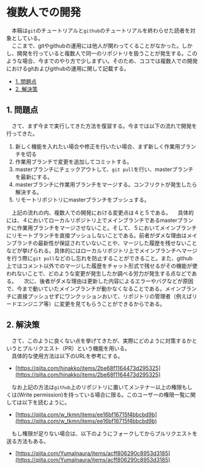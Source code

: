# 複数人での開発

 　本稿は`git`のチュートリアルと`github`のチュートリアルを終わらせた読者を対象としている。  
 　ここまで、gitやgithubの運用には他人が関わってくることがなかった。しかし、開発を行っていると複数人で同一のリポジトリを扱うことが発生する。このような場合、今までのやり方で少しまずい。そのため、ココでは複数人での開発におけるgitおよびgithubの運用に関して記載する。  

- [1. 問題点](#1-問題点)
- [2. 解決策](#2-解決策)

## 1. 問題点

 　さて、まず今まで実行してきた方法を復習する。今までは以下の流れで開発を行ってきた。  
 1. 新しく機能を入れたい場合や修正を行いたい場合、まず新しく作業用ブランチを切る  
 2. 作業用ブランチで変更を追加してコミットする。  
 3. masterブランチにチェックアウトして、`git pull`を行い、masterブランチを最新にする。  
 4. masterブランチに作業用ブランチをマージする。コンフリクトが発生したら解決する。  
 5. リモートリポジトリにmasterブランチをプッシュする。  

 　上記の流れの内、複数人での開発における変更点は４と５である。
 　具体的には、４においてローカルリポジトリ上でメインブランチであるmasterブランチに作業用ブランチをマージさせないこと。そして、５においてメインブランチにリモートブランチを直接プッシュしないことである。前者がダメな理由はメインブランチの最新性が保証されていないことや、マージした履歴を残せないことなどが挙げられる。具体的にはローカルリポジトリ上でメインブランチへマージを行う際に`git pull`などのし忘れを防止することができること。また、github上ではコメント以外でのマージした履歴をチャット形式で残せるがその機能が使われないことで、どのような変更が発生したか調べる労力が発生する点などである。
 　次に、後者がダメな理由は更新した内容によるエラーやバグなどが原因で、今まで動いていたメインブランチが動かなくなることである。メインブランチに直接プッシュせずにワンクッションおいて、リポジトリの管理者（例えばリードエンジニア等）に変更を見てもらうことができるからである。  

## 2. 解決策

 　さて、このように良くない点を挙げてきたが、実際にどのように対策するかというとプルリクエスト（PR）という機能を用いる。  
 　具体的な使用方法は以下のURLを参考にする。  
- [https://qiita.com/hinakko/items/2be68f1164473d295325](https://qiita.com/hinakko/items/2be68f1164473d295325)

 　なお上記の方法は`github`上のリポジトリに置いてメンテナー以上の権限もしくは(Write permission)を持っている場合に限る。このユーザーの権限一覧に関しては以下を読むように。  
- [https://qiita.com/w_tkmn/items/ee16bf16715f4bbcbd9b](https://qiita.com/w_tkmn/items/ee16bf16715f4bbcbd9b)

 　もし権限が足りない場合は、以下のようにフォークしてからプルリクエストを送る方法もある。  
- [https://qiita.com/YumaInaura/items/acff806290c8953d3185](https://qiita.com/YumaInaura/items/acff806290c8953d3185)


